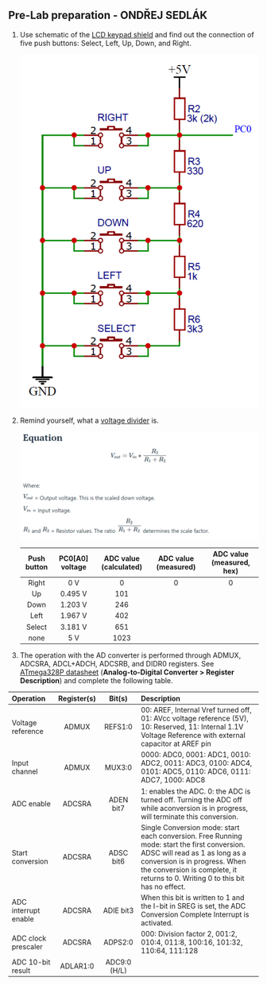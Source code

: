 <a name="preparation"></a>

## Pre-Lab preparation - ONDŘEJ SEDLÁK

1. Use schematic of the [LCD keypad shield](https://oshwlab.com/tomas.fryza/arduino-shields) and find out the connection of five push buttons: Select, Left, Up, Down, and Right.

   ![your figure](https://github.com/xsedla1y/digital-electronics-2/blob/main/05-adc/05-photos/schematic_lab5.png)

2. Remind yourself, what a [voltage divider](https://www.allaboutcircuits.com/tools/voltage-divider-calculator/) is.

   ![your figure](https://github.com/xsedla1y/digital-electronics-2/blob/main/05-adc/05-photos/equation.png)

   | **Push button** | **PC0[A0] voltage** | **ADC value (calculated)** | **ADC value (measured)** | **ADC value (measured, hex)** |
   | :-: | :-: | :-: | :-: | :-: |
   | Right  | 0&nbsp;V | 0   | 0 | 0 |
   | Up     | 0.495&nbsp;V | 101 |  |  |
   | Down   | 1.203&nbsp;V | 246 |  |  |
   | Left   | 1.967&nbsp;V | 402 |  |  |
   | Select | 3.181&nbsp;V | 651 |  |  |
   | none   | 5&nbsp;V | 1023 |  |  |
   
 3. The operation with the AD converter is performed through ADMUX, ADCSRA, ADCL+ADCH, ADCSRB, and DIDR0 registers. See [ATmega328P datasheet](https://www.microchip.com/wwwproducts/en/ATmega328p) (**Analog-to-Digital Converter > Register Description**) and complete the following table.

   | **Operation** | **Register(s)** | **Bit(s)** | **Description** |
   | :-- | :-: | :-: | :-- |
   | Voltage reference    | ADMUX | REFS1:0 | 00: AREF, Internal Vref turned off, 01: AVcc voltage reference (5V), 10: Reserved, 11: Internal 1.1V Voltage Reference with external capacitor at AREF pin |
   | Input channel        | ADMUX | MUX3:0 | 0000: ADC0, 0001: ADC1, 0010: ADC2, 0011: ADC3, 0100: ADC4, 0101: ADC5, 0110: ADC6, 0111: ADC7, 1000: ADC8 |
   | ADC enable           | ADCSRA | ADEN bit7 | 1: enables the ADC. 0: the ADC is turned off. Turning the ADC off while aconversion is in progress, will terminate this conversion. |
   | Start conversion     | ADCSRA | ADSC bit6 | Single Conversion mode: start each conversion. Free Running mode: start the first conversion. ADSC will read as 1 as long as a conversion is in progress. When the conversion is complete, it returns to 0. Writing 0 to this bit has no effect. |
   | ADC interrupt enable | ADCSRA | ADIE bit3 | When this bit is written to 1 and the I-bit in SREG is set, the ADC Conversion Complete Interrupt is activated. |
   | ADC clock prescaler  | ADCSRA | ADPS2:0 | 000: Division factor 2, 001:2, 010:4, 011:8, 100:16, 101:32, 110:64, 111:128|
   | ADC 10-bit result    | ADLAR1:0 | ADC9:0 (H/L) |  |
